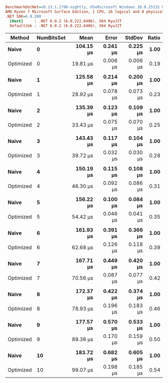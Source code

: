 ``` ini

BenchmarkDotNet=v0.13.1.1796-nightly, OS=Microsoft Windows 10.0.25131 Microsoft Windows NT 10.0.25131.0
AMD Ryzen 7 Microsoft Surface Edition, 1 CPU, 16 logical and 8 physical cores
.NET SDK=6.0.200
  [Host]     : .NET 6.0.2 (6.0.222.6406), X64 RyuJIT
  DefaultJob : .NET 6.0.2 (6.0.222.6406), X64 RyuJIT


```
|    Method | NumBitsSet |      Mean |    Error |   StdDev | Ratio |
|---------- |----------- |----------:|---------:|---------:|------:|
|     **Naive** |          **0** | **104.15 μs** | **0.241 μs** | **0.225 μs** |  **1.00** |
| Optimized |          0 |  19.81 μs | 0.006 μs | 0.006 μs |  0.19 |
|           |            |           |          |          |       |
|     **Naive** |          **1** | **125.58 μs** | **0.214 μs** | **0.200 μs** |  **1.00** |
| Optimized |          1 |  28.92 μs | 0.078 μs | 0.073 μs |  0.23 |
|           |            |           |          |          |       |
|     **Naive** |          **2** | **135.39 μs** | **0.123 μs** | **0.109 μs** |  **1.00** |
| Optimized |          2 |  33.43 μs | 0.075 μs | 0.070 μs |  0.25 |
|           |            |           |          |          |       |
|     **Naive** |          **3** | **143.43 μs** | **0.117 μs** | **0.104 μs** |  **1.00** |
| Optimized |          3 |  39.72 μs | 0.032 μs | 0.030 μs |  0.28 |
|           |            |           |          |          |       |
|     **Naive** |          **4** | **150.19 μs** | **0.115 μs** | **0.108 μs** |  **1.00** |
| Optimized |          4 |  46.30 μs | 0.092 μs | 0.086 μs |  0.31 |
|           |            |           |          |          |       |
|     **Naive** |          **5** | **156.22 μs** | **0.100 μs** | **0.084 μs** |  **1.00** |
| Optimized |          5 |  54.42 μs | 0.046 μs | 0.041 μs |  0.35 |
|           |            |           |          |          |       |
|     **Naive** |          **6** | **161.93 μs** | **0.391 μs** | **0.366 μs** |  **1.00** |
| Optimized |          6 |  62.68 μs | 0.126 μs | 0.118 μs |  0.39 |
|           |            |           |          |          |       |
|     **Naive** |          **7** | **167.71 μs** | **0.449 μs** | **0.420 μs** |  **1.00** |
| Optimized |          7 |  70.56 μs | 0.087 μs | 0.077 μs |  0.42 |
|           |            |           |          |          |       |
|     **Naive** |          **8** | **172.37 μs** | **0.422 μs** | **0.374 μs** |  **1.00** |
| Optimized |          8 |  78.93 μs | 0.196 μs | 0.183 μs |  0.46 |
|           |            |           |          |          |       |
|     **Naive** |          **9** | **177.57 μs** | **0.570 μs** | **0.533 μs** |  **1.00** |
| Optimized |          9 |  89.36 μs | 0.170 μs | 0.159 μs |  0.50 |
|           |            |           |          |          |       |
|     **Naive** |         **10** | **183.72 μs** | **0.682 μs** | **0.605 μs** |  **1.00** |
| Optimized |         10 |  99.07 μs | 0.198 μs | 0.185 μs |  0.54 |
